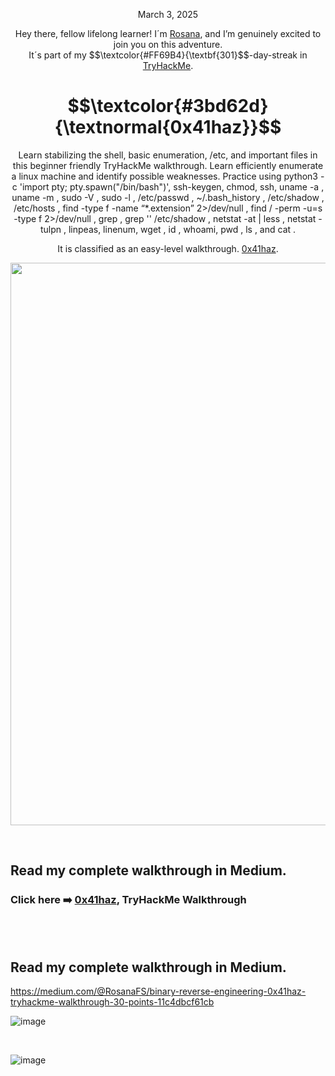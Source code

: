 <p align="center">March 3, 2025</p>
<p align="center">Hey there, fellow lifelong learner! I´m <a href="https://www.linkedin.com/in/rosanafssantos/">Rosana</a>, and I’m genuinely excited to join you on this adventure.<br>
It´s part of my $$\textcolor{#FF69B4}{\textbf{301}$$-day-streak in  <a href="https://tryhackme.com">TryHackMe</a>.</p>

<h1 align="center">
  $$\textcolor{#3bd62d}{\textnormal{0x41haz}}$$
</h1>
<p align="center">Learn stabilizing the shell, basic enumeration, /etc, and important files in this beginner friendly TryHackMe walkthrough. Learn efficiently enumerate a linux machine and identify possible weaknesses. Practice using python3 -c 'import pty; pty.spawn("/bin/bash")', ssh-keygen, chmod, ssh, uname -a , uname -m , sudo -V , sudo -l , /etc/passwd , ~/.bash_history , /etc/shadow , /etc/hosts , find -type f -name “*.extension” 2>/dev/null , find / -perm -u=s -type f 2>/dev/null , grep , grep '' /etc/shadow , netstat -at | less , netstat -tulpn , linpeas, linenum, wget , id , whoami, pwd , ls , and cat .</p>
<p align="center">It is classified as an easy-level walkthrough. <a href="https://tryhackme.com/room/lle">0x41haz</a>.</p>
                                                              
<p align="center">
  <img width="900px" src="https://github.com/user-attachments/assets/18d59cd3-8e64-4c1c-9481-31b4d81c4ace">
</p>

<br>

<h2>Read my complete walkthrough in Medium.</h2>

<h3 align="left"> Click here ➡️  <a href="https://medium.com/@RosanaFS/binary-reverse-engineering-0x41haz-tryhackme-walkthrough-30-points-11c4dbcf61cb">0x41haz</a>, TryHackMe Walkthrough</h3>


<br>
<br>

<h2>Read my complete walkthrough in Medium.</h2>

https://medium.com/@RosanaFS/binary-reverse-engineering-0x41haz-tryhackme-walkthrough-30-points-11c4dbcf61cb

![image](https://github.com/user-attachments/assets/d6d30b8c-2a94-4f5b-ae52-de61cf104aa1)

<br>


![image](https://github.com/user-attachments/assets/d4bb7079-2e67-42c9-ab57-61e41c81fe78)

